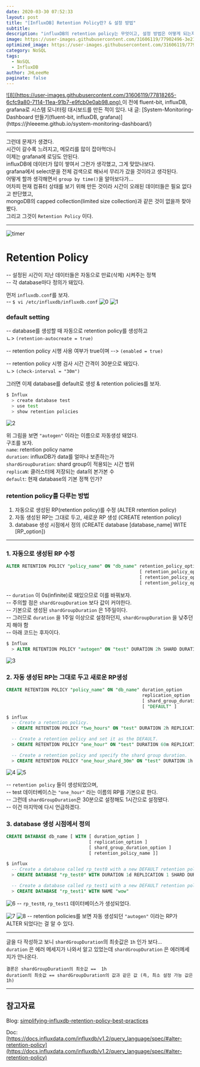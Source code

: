 ```yaml
---
date: 2020-03-30 07:52:33
layout: post
title: "[InfluxDB] Retention Policy란? & 설정 방법"
subtitle:
description: "influxDB의 retention policy는 무엇이고, 설정 방법은 어떻게 되는지 알아보자."
image: https://user-images.githubusercontent.com/31606119/77902496-3e212880-72bc-11ea-88a1-6b6355d632d7.jpg
optimized_image: https://user-images.githubusercontent.com/31606119/77902496-3e212880-72bc-11ea-88a1-6b6355d632d7.jpg
category: NoSQL
tags:
  - NoSQL
  - InfluxDB
author: JHLeeeMe
paginate: false
---
```


<a href="https://user-images.githubusercontent.com/31606119/77818265-6cfc9a80-7114-11ea-91b7-e9fcb0e0ab98.png">
![8](https://user-images.githubusercontent.com/31606119/77818265-6cfc9a80-7114-11ea-91b7-e9fcb0e0ab98.png)
</a>
이 전에 fluent-bit, influxDB, grafana로 시스템 모니터링 대시보드를 만든 적이 있다.  
내 글: [System-Monitoring-Dashboard 만들기(fluent-bit, influxDB, grafana)](https://jhleeeme.github.io/system-monitoring-dashboard/)

---

그런데 문제가 생겼다.  
시간이 갈수록 느려지고, 메모리를 많이 잡아먹더니  
이제는 grafana에 로딩도 안된다.  
influxDB에 데이터가 많이 쌓여서 그런가 생각했고, 그게 맞았나보다.  
grafana에서 select문을 전체 검색으로 해놔서 무리가 갔을 것이라고 생각된다.  
어떻게 할까 생각해면서 ```group by time()```을 알아보다가...  
어차피 현재 컴퓨터 상태를 보기 위해 만든 것이라 시간이 오래된 데이터들은 필요 없다고 판단했고,  
mongoDB의 capped collection(limited size collection)과 같은 것이 없을까 찾아봤다.  
그리고 그것이 ```Retention Policy``` 이다.

---

![timer](https://user-images.githubusercontent.com/31606119/77902496-3e212880-72bc-11ea-88a1-6b6355d632d7.jpg)
# Retention Policy
-- 설정된 시간이 지난 데이터들은 자동으로 만료(삭제) 시켜주는 정책  
-- 각 database마다 정의가 돼있다.  

먼저 ```influxdb.conf```를 보자.  
-- ```$ vi /etc/influxdb/influxdb.conf```
![0](https://user-images.githubusercontent.com/31606119/77889261-8fbfb800-72a8-11ea-977e-e9e50987bbe1.png)
![1](https://user-images.githubusercontent.com/31606119/77889264-91897b80-72a8-11ea-8dca-6a4247965ddf.png)

### default setting
-- database를 생성할 때 자동으로 retention policy를 생성하고  
ㄴ> ```(retention-autocreate = true)```  

-- retention policy 시행 사용 여부가 true이며 --> ```(enabled = true)```  

-- retention policy 시행 검사 시간 간격이 30분으로 돼있다.  
ㄴ> ```(check-interval = "30m")```

그러면 이제 database를 default로 생성 & retention policies를 보자.
```bash
$ Influx
  > create database test
  > use test
  > show retention policies
```
![2](https://user-images.githubusercontent.com/31606119/77889267-91897b80-72a8-11ea-813e-edba2908a4c6.png)

위 그림을 보면 ```"autogen"``` 이라는 이름으로 자동생성 돼었다.  
구조를 보자.  
```name```: retention policy name  
```duration```: influxDB가 data를 얼마나 보존하는가  
```shardGroupDuration```: shard group이 적용되는 시간 범위  
```replicaN```: 클러스터에 저장되는 data의 본가본 수  
```default```: 현재 database의 기본 정책 인가?

### retention policy를 다루는 방법
1. 자동으로 생성된 RP(retention policy)를 수정 (ALTER retention policy)
2. 자동 생성된 RP는 그대로 두고, 새로운 RP 생성 (CREATE retention policy)
3. database 생성 시점에서 정의 (CREATE database [database_name] WITE [RP_option])

---

### 1. 자동으로 생성된 RP 수정
```sql
ALTER RETENTION POLICY "policy_name" ON "db_name" retention_policy_option
                                                  [ retention_policy_option ]
                                                  [ retention_policy_option ]
                                                  [ retention_policy_option ]
```
-- ```duration``` 이 0s(infinite)로 돼있으므로 이를 바꿔보자.  
-- 주의할 점은 ```shardGroupDuration``` 보다 값이 커야한다.  
-- 기본으로 생성된 ```shardGroupDuration``` 은 1주일이다.  
-- 그러므로 ```duration``` 을 1주일 이상으로 설정하던지, ```shardGroupDuration``` 을 낮추던지 해야 함  
-- 아래 코드는 후자이다.
```sql
$ Influx
  > ALTER RETENTION POLICY "autogen" ON "test" DURATION 2h SHARD DURATION 1h
```
![3](https://user-images.githubusercontent.com/31606119/77889270-92baa880-72a8-11ea-97ba-a312d2af8a0a.png)

### 2. 자동 생성된 RP는 그대로 두고 새로운 RP생성
```sql
CREATE RETENTION POLICY "policy_name" ON "db_name" duration_option
                                                   replication_option
                                                   [ shard_group_duration_option ]
                                                   [ "DEFAULT" ]
```
```sql
$ influx
  -- Create a retention policy.
  > CREATE RETENTION POLICY "two_hours" ON "test" DURATION 2h REPLICATION 1

  -- Create a retention policy and set it as the DEFAULT.
  > CREATE RETENTION POLICY "one_hour" ON "test" DURATION 60m REPLICATION 1 DEFAULT

  -- Create a retention policy and specify the shard group duration.
  > CREATE RETENTION POLICY "one_hour_shard_30m" ON "test" DURATION 1h REPLICATION 1 SHARD DURATION 30m
```
![4](https://user-images.githubusercontent.com/31606119/77889273-92baa880-72a8-11ea-861e-fabc9d66d636.png)
![5](https://user-images.githubusercontent.com/31606119/77889274-93533f00-72a8-11ea-9382-6d1195c62453.png)

-- ```retention policy``` 들이 생성되었으며,  
-- test 데이터베이스는 ```"one_hour"``` 라는 이름의 RP를 기본으로 한다.  
-- 그런데 ```shardGroupDuration```은 30분으로 설정해도 1시간으로 설정됐다.  
-- 이건 마지막에 다시 언급하겠다.

### 3. database 생성 시점에서 정의
```sql
CREATE DATABASE db_name [ WITH [ duration_option ]
                               [ replication_option ]
                               [ shard_group_duration_option ]
                               [ retention_policy_name ]]
```
```sql
$ influx
  -- Create a database called rp_test0 with a new DEFAULT retention policy and specify the duration, replication, shard group duration, and name of that retention policy
  > CREATE DATABASE "rp_test0" WITH DURATION 1d REPLICATION 1 SHARD DURATION 30m NAME "one_day_shard_30m"

  -- Create a database called rp_test1 with a new DEFAULT retention policy and specify the name of that retention policy
  > CREATE DATABASE "rp_test1" WITH NAME "wow"
```
![6](https://user-images.githubusercontent.com/31606119/77889276-93ebd580-72a8-11ea-8bad-c510e00bddd6.png)
-- ```rp_test0```, ```rp_test1``` 데이터베이스가 생성되었다.

![7](https://user-images.githubusercontent.com/31606119/77889279-94846c00-72a8-11ea-9b7b-8eb4a68b6cec.png)
![8](https://user-images.githubusercontent.com/31606119/77889283-951d0280-72a8-11ea-9312-92d603dd28b1.png)
-- retention policies를 보면 자동 생성되던 ```"autogen"``` 이라는 RP가 ALTER 되었다는 걸 알 수 있다.

---

글을 다 작성하고 보니 ```shardGroupDuration```의 최솟값은 ```1h``` 인가 보다...  
```duration``` 은 에러 메세지가 나와서 알고 있었는데 ```shardGroupDuration``` 은 에러메세지가 안나온다.  

```결론은 shardGroupDuration의 최솟값 ==  1h```  
```duration의 최솟값 == shardGroupDuration의 값과 같은 값 (즉, 최소 설정 가능 값은 1h)```

---

## 참고자료
Blog: [simplifying-influxdb-retention-policy-best-practices](https://www.influxdata.com/blog/simplifying-influxdb-retention-policy-best-practices/)

Doc: [https://docs.influxdata.com/influxdb/v1.2/query_language/spec/#alter-retention-policy](https://docs.influxdata.com/influxdb/v1.2/query_language/spec/#alter-retention-policy)

